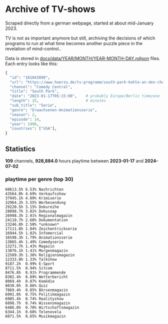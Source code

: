 # Archive of TV-shows

Scraped directly from a german webpage, started at about mid-January 2023.

TV is not as important anymore but still, archiving the decisions of which programs to run at what time
becomes another puzzle piece in the revelation of mind-control.. 

Data is stored in [docs/data/YEAR/MONTH/YEAR-MONTH-DAY.ndjson](docs/data/) files. 
Each entry looks like this:

```python
{
  "id": "181043890", 
  "url": "https://www.hoerzu.de/tv-programm/south-park-kohle-an-den-chefkoch/bid_181043890/", 
  "channel": "Comedy Central", 
  "title": "South Park", 
  "date": "2023-01-17T05:15:00",    # probably Europe/Berlin timezone 
  "length": 25,                     # minutes 
  "sub_title": "Serie", 
  "genre": "Erwachsenen-Animationsserie", 
  "season": 2, 
  "episode": 14, 
  "year": 1998, 
  "countries": ["USA"],
}
```

## Statistics

**109** channels, **928,884.0** hours playtime between **2023-01-17** and **2024-07-02**


### playtime per genre (top 30)

    60613.5h 6.53% Nachrichten
    43564.0h 4.69% Verkaufsshow
    37945.1h 4.09% Krimiserie
    32964.2h 3.55% Werbesendung
    29220.5h 3.15% Dokureihe
    28098.7h 3.02% Dokusoap
    26998.3h 2.91% Regionalmagazin
    24110.7h 2.60% Dokumentation
    23246.8h 2.50% *unknown*
    17111.8h 1.84% Zeichentrickserie
    16944.5h 1.82% Infomercial
    16598.3h 1.79% Animationsserie
    13865.4h 1.49% Comedyserie
    13271.7h 1.43% Magazin
    13076.1h 1.41% Morgenmagazin
    12589.3h 1.36% Religionsmagazin
    12333.0h 1.33% Talkshow
    9187.2h  0.99% E-Sport
    8711.5h  0.94% Sitcom
    8476.8h  0.91% Programmende
    8302.4h  0.89% Wetterbericht
    8069.4h  0.87% Komödie
    8030.0h  0.86% Quiz
    7869.4h  0.85% Börsenmagazin
    6991.0h  0.75% Politikmagazin
    6905.4h  0.74% Realityshow
    6898.7h  0.74% Wissensmagazin
    6486.0h  0.70% Wirtschaftsmagazin
    6344.1h  0.68% Telenovela
    6071.5h  0.65% Musikmagazin
